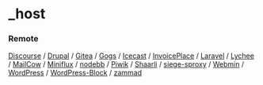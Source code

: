 # _host

### Remote

[Discourse](Discourse)
/ [Drupal](Drupal)
/ [Gitea](Gitea)
/ [Gogs](Gogs)
/ [Icecast](Icecast)
/ [InvoicePlace](InvoicePlane)
/ [Laravel](Laravel)
/ [Lychee](Lychee)
/ [MailCow](Mailcow)
/ [Miniflux](Miniflux)
/ [nodebb](Nodebb)
/ [Piwik](Piwik)
/ [Shaarli](Shaarli)
/ [siege-sproxy](Siege-sproxy)
/ [Webmin](Webmin)
/ [WordPress](WordPress)
/ [WordPress-Block](WordPress-Block)
/ [zammad](Zammad)
